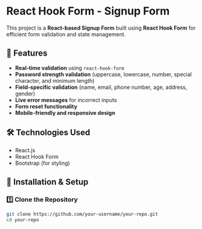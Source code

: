 # React Hook Form - Signup Form

This project is a **React-based Signup Form** built using **React Hook Form** for efficient form validation and state management.

## 📌 Features
- **Real-time validation** using `react-hook-form`
- **Password strength validation** (uppercase, lowercase, number, special character, and minimum length)
- **Field-specific validation** (name, email, phone number, age, address, gender)
- **Live error messages** for incorrect inputs
- **Form reset functionality**
- **Mobile-friendly and responsive design**

## 🛠️ Technologies Used
- React.js
- React Hook Form
- Bootstrap (for styling)

## 🚀 Installation & Setup
### 1️⃣ Clone the Repository
```bash
git clone https://github.com/your-username/your-repo.git
cd your-repo
